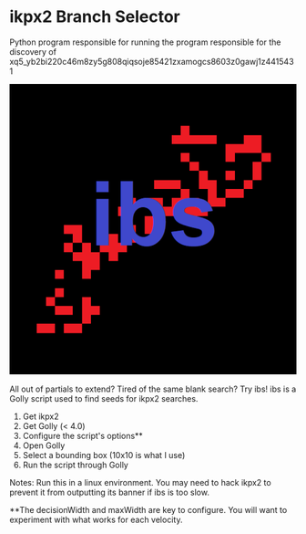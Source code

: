 # ikpx2 Branch Selector
Python program responsible for running the program responsible for the discovery of xq5_yb2bi220c46m8zy5g808qiqsoje85421zxamogcs8603z0gawj1z4415431

![alt text](https://github.com/johnwinston/ibs/blob/main/ibs.png)

All out of partials to extend? Tired of the same blank search? Try ibs! ibs is a Golly script used to find seeds for ikpx2 searches.

1. Get ikpx2
2. Get Golly (< 4.0)
3. Configure the script's options**
4. Open Golly
5. Select a bounding box (10x10 is what I use)
6. Run the script through Golly

Notes: Run this in a linux environment. You may need to hack ikpx2 to prevent it from outputting its banner if ibs is too slow.

**The decisionWidth and maxWidth are key to configure. You will want to experiment with what works for each velocity.
